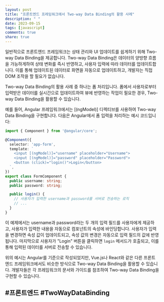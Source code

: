 ```yaml
---
layout: post
title: "프론트엔드 프레임워크에서 Two-way Data Binding의 활용 사례"
description: " "
date: 2023-09-15
tags: [javascript]
comments: true
share: true
---
```


일반적으로 프론트엔드 프레임워크는 상태 관리와 UI 업데이트를 쉽게하기 위해 Two-way Data Binding을 제공합니다. Two-way Data Binding은 데이터의 양방향 흐름을 가능하게하여 상태 변화를 즉시 반영하고, 사용자 입력에 따라 데이터를 업데이트합니다. 이를 통해 업데이트된 데이터로 화면을 자동으로 업데이트하고, 개발자는 직접 DOM 조작을 할 필요가 없습니다.

Two-way Data Binding의 활용 사례 중 하나는 폼 처리입니다. 폼에서 사용자로부터 입력받은 데이터를 실시간으로 업데이트하여 뷰에 반영하는 작업이 필요한 경우, Two-way Data Binding을 활용할 수 있습니다. 

예를 들어, Angular 프레임워크에서는 [(ngModel)] 디렉티브를 사용하여 Two-way Data Binding을 구현합니다. 다음은 Angular에서 폼 입력을 처리하는 예시 코드입니다:

```typescript
import { Component } from '@angular/core';

@Component({
  selector: 'app-form',
  template: `
    <input [(ngModel)]="username" placeholder="Username">
    <input [(ngModel)]="password" placeholder="Password">
    <button (click)="login()">Login</button>
  `,
})
export class FormComponent {
  public username: string;
  public password: string;

  public login() {
    // 사용자가 입력한 username과 password를 서버로 전송하는 로직
    // ...
  }
}
```

이 예제에서는 username과 password라는 두 개의 입력 필드를 사용자에게 제공하고, 사용자가 입력한 내용을 자동으로 컴포넌트의 속성에 바인딩합니다. 사용자가 입력을 변경하면 속성 값이 업데이트되고, 속성 값의 변경은 자동으로 입력 필드의 값에 반영됩니다. 마지막으로 사용자가 "Login" 버튼을 클릭하면 `login` 메서드가 호출되고, 이를 통해 입력된 데이터를 서버로 전송할 수 있습니다.

위의 예시는 Angular를 기준으로 작성되었지만, Vue.js나 React와 같은 다른 프론트엔드 프레임워크에서도 비슷한 방식으로 Two-way Data Binding을 활용할 수 있습니다. 개발자들은 각 프레임워크의 문서와 가이드를 참조하여 Two-way Data Binding을 구현할 수 있습니다.

## #프론트엔드 #TwoWayDataBinding